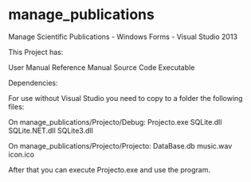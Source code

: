 manage_publications
===================

Manage Scientific Publications - Windows Forms - Visual Studio 2013

This Project has:

User Manual
Reference Manual
Source Code
Executable

Dependencies:

For use without Visual Studio you need to copy to a folder the following files:

On manage_publications/Projecto/Debug:
Projecto.exe
SQLite.dll
SQLite.NET.dll
SQLite3.dll

On manage_publications/Projecto/Projecto:
DataBase.db
music.wav
icon.ico


After that you can execute Projecto.exe and use the program. 
